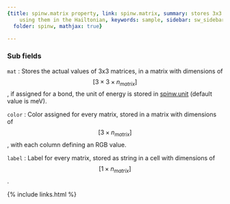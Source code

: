 ```yaml
---
{title: spinw.matrix property, link: spinw.matrix, summary: stores 3x3 matrices for
    using them in the Hailtonian, keywords: sample, sidebar: sw_sidebar, permalink: spinw_matrix,
  folder: spinw, mathjax: true}

---
```

 
### Sub fields
 
`mat`
: Stores the actual values of 3x3 matrices, in a matrix with
dimensions of $$[3\times 3\times n_{matrix}]$$, if assigned for a 
bond, the unit of energy is stored in [spinw.unit](spinw_unit) (default value 
is meV).
 
`color`
: Color assigned for every matrix, stored in a
  matrix with dimensions of $$[3\times n_{matrix}]$$, with each
  column defining an RGB value.
 
`label`
: Label for every matrix, stored as string in a cell with
  dimensions of $$[1\times n_{matrix}]$$.
 

{% include links.html %}
